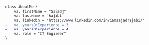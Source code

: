 ```diff

class AboutMe {
    val firstName = "Sajad👋"
    val lastName = "Rajabi"
    val linkedin = "https://www.linkedin.com/in/iamsajadrajabi/"
-   val yearsOfExperience = 3
+   val yearsOfExperience = 4
    val role = "IT Engineer"
}

```
<!--
**iamsajadrajabi/iamsajadrajabi** is a ✨ _special_ ✨ repository because its `README.md` (this file) appears on your GitHub profile.

Here are some ideas to get you started:

- 🔭 I’m currently working on ...
- 🌱 I’m currently learning ...
- 👯 I’m looking to collaborate on ...
- 🤔 I’m looking for help with ...
- 💬 Ask me about ...
- 📫 How to reach me: ...
- 😄 Pronouns: ...
- ⚡ Fun fact: ...
-->
